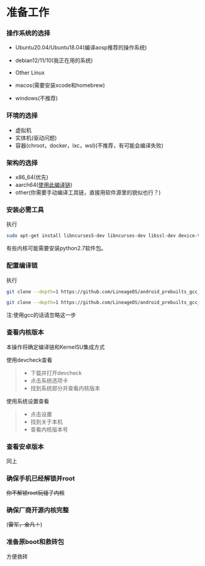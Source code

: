 # 准备工作
### 操作系统的选择
- Ubuntu20.04/Ubuntu18.04(编译aosp推荐的操作系统)

- debian12/11/10(我正在用的系统)

- Other Linux

- macos(需要安装xcode和homebrew)

- windows(不推荐)
### 环境的选择
- 虚拟机
- 实体机(驱动问题)
- 容器(chroot，docker，lxc，wsl)(不推荐，有可能会编译失败)


### 架构的选择
- x86_64(优先)
- aarch64([使用此编译链](https://www.coolapk.com/feed/44599598?shareKey=Y2UyZWVmMGI0OGYwNjQ2ZjJlY2U~&shareFrom=com.coolapk.market_13.1.3))
- other(你需要手动编译工具链，直接用软件源里的貌似也行？)
### 安装必需工具
执行
```bash
sudo apt-get install libncurses5-dev libncurses-dev libssl-dev device-tree-compiler bc cpio lib32ncurses5-dev lib32z1 build-essential binutils bc bison build-essential ccache curl flex g++-multilib gcc-multilib git gnupg gperf imagemagick lib32ncurses5-dev lib32readline-dev lib32z1-dev liblz4-tool libncurses5 libncurses5-dev libsdl1.2-dev libssl-dev libxml2 libxml2-utils lzop pngcrush rsync schedtool squashfs-tools xsltproc zip zlib1g-dev git
```
有些内核可能需要安装python2.7软件包。

### 配置编译链

执行
```bash
git clone --depth=1 https://github.com/LineageOS/android_prebuilts_gcc_linux-x86_aarch64_aarch64-linux-android-4.9 aarch64-linux-android-4.9

git clone --depth=1 https://github.com/LineageOS/android_prebuilts_gcc_linux-x86_arm_arm-linux-androideabi-4.9 arm-linux-androideabi-4.9
```   

注:使用gcc的话请忽略这一步
### 查看内核版本
本操作将确定编译链和KernelSU集成方式

使用devcheck查看
> - 下载并打开devcheck
> - 点击系统选项卡
> - 找到系统部分并查看内核版本

 使用系统设置查看
> - 点击设置
> - 找到关于本机
> - 查看内核版本号

### 查看安卓版本
同上

### 确保手机已经解锁并root
~~你不解锁root玩锤子内核~~

### 确保厂商开源内核完整
(~~雷军，金凡！~~)

### 准备原boot和救砖包
方便救砖
